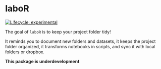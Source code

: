 
<!-- README.md is generated from README.Rmd. Please edit that file -->

# laboR

<!-- badges: start -->

[![Lifecycle:
experimental](https://img.shields.io/badge/lifecycle-experimental-orange.svg)](https://www.tidyverse.org/lifecycle/#experimental)
<!-- badges: end -->

The goal of `laboR` is to keep your project folder tidy\!

It reminds you to document new folders and datasets, it keeps the
project folder organized, it transforms notebooks in scripts, and sync
it with local folders or dropbox.

**This package is underdevelopment**
